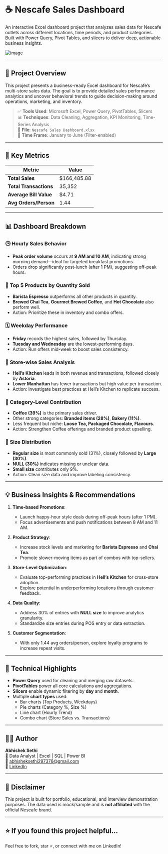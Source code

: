 # ☕ Nescafe Sales Dashboard

An interactive Excel dashboard project that analyzes sales data for Nescafe outlets across different locations, time periods, and product categories. Built with Power Query, Pivot Tables, and slicers to deliver deep, actionable business insights.

![image](https://github.com/user-attachments/assets/c9064d71-203b-4492-b6f2-50909ce058a1)

---

## 📌 Project Overview

This project presents a business-ready Excel dashboard for Nescafe’s multi-store sales data. The goal is to provide detailed sales performance analytics and uncover behavioral trends to guide decision-making around operations, marketing, and inventory.

> ✅ **Tools Used**: Microsoft Excel, Power Query, PivotTables, Slicers  
> 📊 **Techniques**: Data Cleaning, Aggregation, KPI Monitoring, Time-Series Analysis  
> 📂 **File**: `Nescafe Sales Dashboard.xlsx`  
> 📅 **Time Frame**: January to June (Filter-enabled)

---

## 🧾 Key Metrics

| Metric                  | Value         |
|------------------------|---------------|
| **Total Sales**        | $166,485.88   |
| **Total Transactions** | 35,352        |
| **Average Bill Value** | $4.71         |
| **Avg Orders/Person**  | 1.44          |

---

## 📊 Dashboard Breakdown

### 🕒 **Hourly Sales Behavior**
- **Peak order volume** occurs at **9 AM and 10 AM**, indicating strong morning demand—ideal for targeted breakfast promotions.
- Orders drop significantly post-lunch (after 1 PM), suggesting off-peak hours.

### 🧃 **Top 5 Products by Quantity Sold**
- **Barista Espresso** outperforms all other products in quantity.
- **Brewed Chai Tea**, **Gourmet Brewed Coffee**, and **Hot Chocolate** also perform well.
- Action: Prioritize these in inventory and combo offers.

### 🗓️ **Weekday Performance**
- **Friday** records the highest sales, followed by Thursday.
- **Tuesday and Wednesday** are the lowest-performing days.
- Action: Run offers mid-week to boost sales consistency.

### 🏪 **Store-wise Sales Analysis**
- **Hell’s Kitchen** leads in both revenue and transactions, followed closely by **Astoria**.
- **Lower Manhattan** has fewer transactions but high value per transaction.
- Action: Investigate best practices at Hell’s Kitchen to replicate success.

### 🧁 **Category-Level Contribution**
- **Coffee (39%)** is the primary sales driver.
- Other strong categories: **Branded items (28%)**, **Bakery (11%)**.
- Less frequent but niche: **Loose Tea, Packaged Chocolate, Flavours**.
- Action: Strengthen Coffee offerings and branded product upselling.

### 🧯 **Size Distribution**
- **Regular size** is most commonly sold (31%), closely followed by **Large (30%)**.
- **NULL (30%)** indicates missing or unclear data.
- **Small size** contributes only 9%.
- Action: Clean size data and improve labeling consistency.

---

## 💡 Business Insights & Recommendations

1. **Time-based Promotions**:
   - Launch happy-hour style deals during off-peak hours (after 1 PM).
   - Focus advertisements and push notifications between 8 AM and 11 AM.

2. **Product Strategy**:
   - Increase stock levels and marketing for **Barista Espresso** and **Chai Tea**.
   - Promote slower-moving items as part of combos with top-sellers.

3. **Store-Level Optimization**:
   - Evaluate top-performing practices in **Hell’s Kitchen** for cross-store adoption.
   - Explore potential in underperforming locations through customer feedback.

4. **Data Quality**:
   - Address 30% of entries with **NULL size** to improve analytics granularity.
   - Standardize size entries during POS entry or data extraction.

5. **Customer Segmentation**:
   - With only 1.44 avg orders/person, explore loyalty programs to increase repeat visits.

---

## 🧰 Technical Highlights

- **Power Query** used for cleaning and merging raw datasets.
- **PivotTables** power all core calculations and aggregations.
- **Slicers** enable dynamic filtering by **day** and **month**.
- Multiple **chart types** used:
  - Bar charts (Top Products, Weekdays)
  - Pie charts (Category %, Size %)
  - Line chart (Hourly Trend)
  - Combo chart (Store Sales vs. Transactions)

---

## 👨‍💼 Author

**Abhishek Sethi**  
🎯 Data Analyst | Excel | SQL | Power BI  
📧 abhisheksethi297376@gmail.com  
🔗 [LinkedIn](https://www.linkedin.com/in/asethi297/) 

---

## 📌 Disclaimer

This project is built for portfolio, educational, and interview demonstration purposes. The data used is mock/sample and is **not affiliated** with the official Nescafe brand.

---

## ⭐️ If you found this project helpful…

Feel free to fork, star ⭐, or connect with me on LinkedIn!

